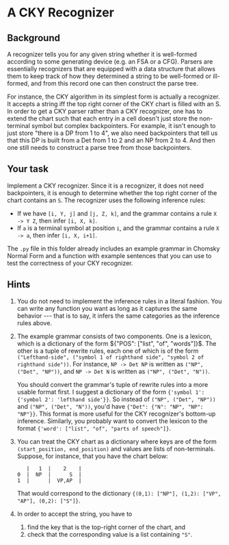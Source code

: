 A CKY Recognizer
================

Background
----------

A recognizer tells you for any given string whether it is well-formed according to some generating device (e.g. an FSA or a CFG).
Parsers are essentially recognizers that are equipped with a data structure that allows them to keep track of how they determined a string to be well-formed or ill-formed, and from this record one can then construct the parse tree.

For instance, the CKY algorithm in its simplest form is actually a recognizer.
It accepts a string iff the top right corner of the CKY chart is filled with an S.
In order to get a CKY parser rather than a CKY recognizer, one has to extend the chart such that each entry in a cell doesn't just store the non-terminal symbol but complex backpointers.
For example, it isn't enough to just store "there is a DP from 1 to 4", we also need backpointers that tell us that this DP is built from a Det from 1 to 2 and an NP from 2 to 4.
And then one still needs to construct a parse tree from those backpointers.

Your task
---------

Implement a CKY recognizer.
Since it is a recognizer, it does not need backpointers, it is enough to determine whether the top right corner of the chart contains an `S`. 
The recognizer uses the following inference rules:

- If we have `[i, Y, j]` and `[j, Z, k]`, and the grammar contains a rule `X -> Y Z`, then infer `[i, X, k]`.
- If `a` is a terminal symbol at position `i`, and the grammar contains a rule `X -> a`, then infer `[i, X, i+1]`.

The `.py` file in this folder already includes an example grammar in Chomsky Normal Form and a function with example sentences that you can use to test the correctness of your CKY recognizer.

Hints
-----

1.  You do not need to implement the inference rules in a literal fashion.
    You can write any function you want as long as it captures the same behavior --- that is to say, it infers the same categories as the inference rules above.

1.  The example grammar consists of two components.
    One is a lexicon, which is a dictionary of the form ${"POS": ["list", "of", "words"]}$.
    The other is a tuple of rewrite rules, each one of which is of the form `("Lefthand-side", ("symbol 1 of righthand side", "symbol 2 of righthand side"))`.
    For instance, `NP -> Det NP` is written as `("NP", ("Det", "NP"))`, and `NP -> Det N` is written as `("NP", ("Det", "N"))`.

    You should convert the grammar's tuple of rewrite rules into a more usable format first.
    I suggest a dictionary of the form `{'symbol 1': {'symbol 2': 'lefthand side'}}`.
    So instead of `("NP", ("Det", "NP"))` and `("NP", ("Det", "N"))`, you'd have `{"Det": {"N": "NP", "NP": "NP"}}`.
    This format is more useful for the CKY recognizer's bottom-up inference.
    Similarly, you probably want to convert the lexicon to the format `{'word': ["list", "of", "parts of speech"]}`.

1.  You can treat the CKY chart as a dictionary where keys are of the form `(start_position, end_position)` and values are lists of non-terminals.
    Suppose, for instance, that you have the chart below:

    ```
       |   1  |    2    |
    0  |  NP  |      S  |
    1  |      |  VP,AP  |
    ```

    That would correspond to the dictionary `{(0,1): ["NP"], (1,2): ["VP", "AP"], (0,2): ["S"]}`.

1.  In order to accept the string, you have to
    1. find the key that is the top-right corner of the chart, and
    1. check that the corresponding value is a list containing `"S"`.
